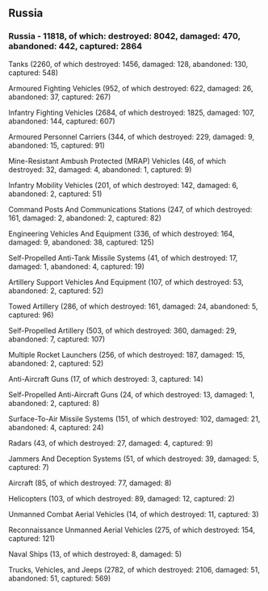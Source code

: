 
 
 ## Russia
 
 ### Russia - 11818, of which: destroyed: 8042, damaged: 470, abandoned: 442, captured: 2864

 

 

 Tanks (2260, of which destroyed: 1456, damaged: 128, abandoned: 130, captured: 548)

 Armoured Fighting Vehicles (952, of which destroyed: 622, damaged: 26, abandoned: 37, captured: 267)

 Infantry Fighting Vehicles (2684, of which destroyed: 1825, damaged: 107, abandoned: 144, captured: 607)

 Armoured Personnel Carriers (344, of which destroyed: 229, damaged: 9, abandoned: 15, captured: 91)

 Mine-Resistant Ambush Protected (MRAP) Vehicles (46, of which destroyed: 32, damaged: 4, abandoned: 1, captured: 9)

 Infantry Mobility Vehicles (201, of which destroyed: 142, damaged: 6, abandoned: 2, captured: 51)

 Command Posts And Communications Stations (247, of which destroyed: 161, damaged: 2, abandoned: 2, captured: 82)

 Engineering Vehicles And Equipment (336, of which destroyed: 164, damaged: 9, abandoned: 38, captured: 125)

 Self-Propelled Anti-Tank Missile Systems (41, of which destroyed: 17, damaged: 1, abandoned: 4, captured: 19)

 Artillery Support Vehicles And Equipment (107, of which destroyed: 53, abandoned: 2, captured: 52)

 Towed Artillery (286, of which destroyed: 161, damaged: 24, abandoned: 5, captured: 96)

 Self-Propelled Artillery (503, of which destroyed: 360, damaged: 29, abandoned: 7, captured: 107)

 Multiple Rocket Launchers (256, of which destroyed: 187, damaged: 15, abandoned: 2, captured: 52)

 Anti-Aircraft Guns (17, of which destroyed: 3, captured: 14)

 Self-Propelled Anti-Aircraft Guns (24, of which destroyed: 13, damaged: 1, abandoned: 2, captured: 8)

 Surface-To-Air Missile Systems (151, of which destroyed: 102, damaged: 21, abandoned: 4, captured: 24)

 Radars (43, of which destroyed: 27, damaged: 4, captured: 9)

 Jammers And Deception Systems (51, of which destroyed: 39, damaged: 5, captured: 7)

 Aircraft (85, of which destroyed: 77, damaged: 8)

 Helicopters (103, of which destroyed: 89, damaged: 12, captured: 2)

 Unmanned Combat Aerial Vehicles (14, of which destroyed: 11, captured: 3)

 Reconnaissance Unmanned Aerial Vehicles (275, of which destroyed: 154, captured: 121)

 Naval Ships (13, of which destroyed: 8, damaged: 5)

 Trucks, Vehicles, and Jeeps (2782, of which destroyed: 2106, damaged: 51, abandoned: 51, captured: 569)

